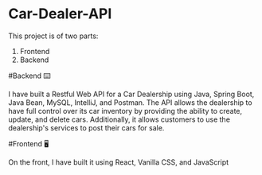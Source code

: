 # Car-Dealer-API

This project is of two parts: 

1. Frontend
2. Backend

#Backend ⌨️

I have built a Restful Web API for a Car Dealership using Java, Spring Boot, Java Bean, MySQL, IntelliJ, and Postman.
The API allows the dealership to have full control over its car inventory by providing the ability to create, update, and delete cars. Additionally, it allows customers to use the dealership's services to post their cars for sale. 


#Frontend 🖥️

On the front, I have built it using React, Vanilla CSS, and JavaScript

